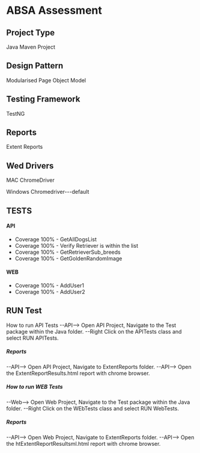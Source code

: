 # ABSA Assessment
## Project Type

Java Maven Project

## Design Pattern

 Modularised Page Object Model
 
 ## Testing Framework

 TestNG

## Reports

 Extent Reports 

## Wed Drivers

 MAC ChromeDriver
 
 Windows Chromedriver---default

## TESTS

 #### API 
- Coverage 100% - GetAllDogsList
- Coverage 100% - Verify Retriever is within the list 
- Coverage 100% - GetRetrieverSub_breeds
- Coverage 100% - GetGoldenRandomImage


 #### WEB
- Coverage 100% - AddUser1
- Coverage 100% - AddUser2


## RUN Test

 How to run API Tests
--API--> Open API Project, Navigate to the Test package within the Java folder.
--Right Click on the APITests class and select RUN APITests.

##### Reports

--API--> Open API Project, Navigate to ExtentReports folder.
--API--> Open the ExtentReportResults.html report with chrome browser.

##### How to run WEB Tests

--Web--> Open Web Project, Navigate to the Test package within the Java folder.
--Right Click on the WEbTests class and select RUN WebTests.

##### Reports

--API--> Open Web Project, Navigate to ExtentReports folder.
--API--> Open the htExtentReportResultsml.html report with chrome browser.
